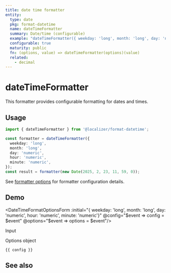 ```yaml
---
title: date time formatter
entity:
  type: date
  pkg: format-datetime
  name: dateTimeFormatter
  summary: Date/time (configurable)
  example: "dateTimeFormatter({ weekday: 'long', month: 'long', day: 'numeric', hour: 'numeric', minute: 'numeric'})(new Date(2025,2,23,11,59,0))"
  configurable: true
  maturity: public
  fn: (options, value) => dateTimeFormatter(options)(value)
  related:
    - decimal
---
```


# dateTimeFormatter <Package name="format-datetime"/>

This formatter provides configurable formatting for dates and times.

## Usage

```typescript twoslash
import { dateTimeFormatter } from '@localizer/format-datetime';

const formatter = dateTimeFormatter({
  weekday: 'long',
  month: 'long',
  day: 'numeric',
  hour: 'numeric',
  minute: 'numeric',
});
const result = formatter(new Date(2025, 2, 23, 11, 59, 0));
```

See [formatter options](./options/index.md) for formatter configuration details.

## Demo

<script setup>
  import { ref } from 'vue';
  import { NFormItem } from 'naive-ui/es/form';
  import { NDivider } from 'naive-ui/es/divider';
  import { NDatePicker } from 'naive-ui/es/date-picker';
  import DateTimeFormatOptionsForm from './DateTimeFormatOptionsForm.vue';

  const value = ref(1742723940000);
  const config = ref();
  const options = ref({});
</script>

<EntityDemo :args="[options, value]">

<DateTimeFormatOptionsForm :initial="{ weekday: 'long', month: 'long', day: 'numeric', hour: 'numeric', minute: 'numeric'}" @config="$event => config = $event" @options="$event => options = $event"/>

<NDivider title-placement="left">Input</NDivider>
<NFormItem label="Value">
<NDatePicker v-model:value="value" type="datetime" />
</NFormItem>

<NDivider title-placement="left">Options object</NDivider>

```-vue
{{ config }}
```

</EntityDemo>

## See also

<Entities />
